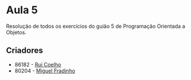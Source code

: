 # Aula 5

Resolução de todos os exercícios do guião 5 de Programação Orientada a Objetos.

## Criadores

* 86182 - [Rui Coelho](https://github.com/user-cube)
* 80204 - [Miguel Fradinho](https://github.com/miguelfradinho)

